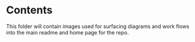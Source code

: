 # Contents

This folder will contain images used for surfacing diagrams and work flows into the main readme and home page for the repo.